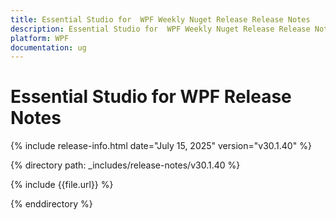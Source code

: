```yaml
---
title: Essential Studio for  WPF Weekly Nuget Release Release Notes  
description: Essential Studio for  WPF Weekly Nuget Release Release Notes  
platform: WPF
documentation: ug
---
```


# Essential Studio for  WPF  Release Notes  

{% include release-info.html date="July 15, 2025"  version="v30.1.40" %}

{% directory path: _includes/release-notes/v30.1.40 %}

{% include {{file.url}} %}

{% enddirectory %}